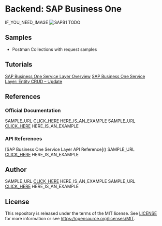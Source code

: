 # Backend: SAP Business One
IF_YOU_NEED_IMAGE
![SAPB1](http://iconisol.com/wp-content/uploads/2017/06/SAP-Business-One-Logo-trp.png)
TODO 

## Samples
* Postman Collections with request samples

## Tutorials
[SAP Business One Service Layer Overview](https://www.youtube.com/watch?v=zaF_i7x9-s0)
[SAP Business One Service Layer: Entity CRUD – Update](https://blogs.sap.com/2016/04/23/b1-service-layer-entity-crud-update/)

## References
### Official Documentation
SAMPLE_URL [CLICK_HERE](https://bla_bla_bla) HERE_IS_AN_EXAMPLE
SAMPLE_URL [CLICK_HERE](https://bla_bla_bla) HERE_IS_AN_EXAMPLE

### API References
[SAP Business One Service Layer API Reference[()
SAMPLE_URL [CLICK_HERE](https://bla_bla_bla) HERE_IS_AN_EXAMPLE

## Author
SAMPLE_URL [CLICK_HERE](https://bla_bla_bla) HERE_IS_AN_EXAMPLE
SAMPLE_URL [CLICK_HERE](https://bla_bla_bla) HERE_IS_AN_EXAMPLE

## License
This repository is released under the terms of the MIT license.
See [LICENSE](https://github.com/B1SA/hackathon/blob/master/LICENSE) for more information or see https://opensource.org/licenses/MIT.

